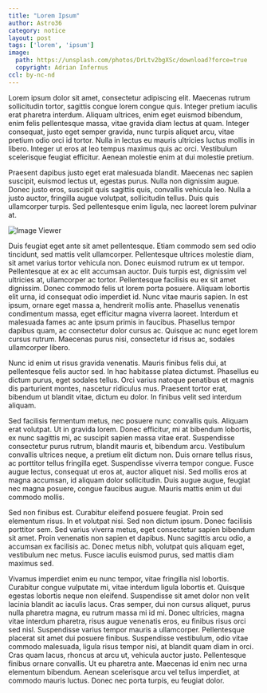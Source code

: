 ```yaml
---
title: "Lorem Ipsum"
author: Astro36
category: notice
layout: post
tags: ['lorem', 'ipsum']
image:
  path: https://unsplash.com/photos/DrLtv2bgXSc/download?force=true
  copyright: Adrian Infernus
ccl: by-nc-nd
---
```


Lorem ipsum dolor sit amet, consectetur adipiscing elit. Maecenas rutrum sollicitudin tortor, sagittis congue lorem congue quis. Integer pretium iaculis erat pharetra interdum. Aliquam ultrices, enim eget euismod bibendum, enim felis pellentesque massa, vitae gravida diam lectus at quam. Integer consequat, justo eget semper gravida, nunc turpis aliquet arcu, vitae pretium odio orci id tortor. Nulla in lectus eu mauris ultricies luctus mollis in libero. Integer ut eros at leo tempus maximus quis ac orci. Vestibulum scelerisque feugiat efficitur. Aenean molestie enim at dui molestie pretium.

Praesent dapibus justo eget erat malesuada blandit. Maecenas nec sapien suscipit, euismod lectus ut, egestas purus. Nulla non dignissim augue. Donec justo eros, suscipit quis sagittis quis, convallis vehicula leo. Nulla a justo auctor, fringilla augue volutpat, sollicitudin tellus. Duis quis ullamcorper turpis. Sed pellentesque enim ligula, nec laoreet lorem pulvinar at.

![Image Viewer](https://unsplash.com/photos/EXSh-k3wjds/download?force=true)

Duis feugiat eget ante sit amet pellentesque. Etiam commodo sem sed odio tincidunt, sed mattis velit ullamcorper. Pellentesque ultrices molestie diam, sit amet varius tortor vehicula non. Donec euismod rutrum ex ut tempor. Pellentesque at ex ac elit accumsan auctor. Duis turpis est, dignissim vel ultricies at, ullamcorper ac tortor. Pellentesque facilisis eu ex sit amet dignissim. Donec commodo felis ut lorem porta posuere. Aliquam lobortis elit urna, id consequat odio imperdiet id. Nunc vitae mauris sapien. In est ipsum, ornare eget massa a, hendrerit mollis ante. Phasellus venenatis condimentum massa, eget efficitur magna viverra laoreet. Interdum et malesuada fames ac ante ipsum primis in faucibus. Phasellus tempor dapibus quam, ac consectetur dolor cursus ac. Quisque ac nunc eget lorem cursus rutrum. Maecenas purus nisi, consectetur id risus ac, sodales ullamcorper libero.

Nunc id enim ut risus gravida venenatis. Mauris finibus felis dui, at pellentesque felis auctor sed. In hac habitasse platea dictumst. Phasellus eu dictum purus, eget sodales tellus. Orci varius natoque penatibus et magnis dis parturient montes, nascetur ridiculus mus. Praesent tortor erat, bibendum ut blandit vitae, dictum eu dolor. In finibus velit sed interdum aliquam.

Sed facilisis fermentum metus, nec posuere nunc convallis quis. Aliquam erat volutpat. Ut in gravida lorem. Donec efficitur, mi at bibendum lobortis, ex nunc sagittis mi, ac suscipit sapien massa vitae erat. Suspendisse consectetur purus rutrum, blandit mauris et, bibendum arcu. Vestibulum convallis ultrices neque, a pretium elit dictum non. Duis ornare tellus risus, ac porttitor tellus fringilla eget. Suspendisse viverra tempor congue. Fusce augue lectus, consequat ut eros at, auctor aliquet nisi. Sed mollis eros at magna accumsan, id aliquam dolor sollicitudin. Duis augue augue, feugiat nec magna posuere, congue faucibus augue. Mauris mattis enim ut dui commodo mollis.

Sed non finibus est. Curabitur eleifend posuere feugiat. Proin sed elementum risus. In et volutpat nisi. Sed non dictum ipsum. Donec facilisis porttitor sem. Sed varius viverra metus, eget consectetur sapien bibendum sit amet. Proin venenatis non sapien et dapibus. Nunc sagittis arcu odio, a accumsan ex facilisis ac. Donec metus nibh, volutpat quis aliquam eget, vestibulum nec metus. Fusce iaculis euismod purus, sed mattis diam maximus sed.

Vivamus imperdiet enim eu nunc tempor, vitae fringilla nisl lobortis. Curabitur congue vulputate mi, vitae interdum ligula lobortis et. Quisque egestas lobortis neque non eleifend. Suspendisse sit amet dolor non velit lacinia blandit ac iaculis lacus. Cras semper, dui non cursus aliquet, purus nulla pharetra magna, eu rutrum massa mi id mi. Donec ultricies, magna vitae interdum pharetra, risus augue venenatis eros, eu finibus risus orci sed nisl. Suspendisse varius tempor mauris a ullamcorper. Pellentesque placerat sit amet dui posuere finibus. Suspendisse vestibulum, odio vitae commodo malesuada, ligula risus tempor nisi, at blandit quam diam in orci. Cras quam lacus, rhoncus at arcu ut, vehicula auctor justo. Pellentesque finibus ornare convallis. Ut eu pharetra ante. Maecenas id enim nec urna elementum bibendum. Aenean scelerisque arcu vel tellus imperdiet, at commodo mauris luctus. Donec nec porta turpis, eu feugiat dolor.
